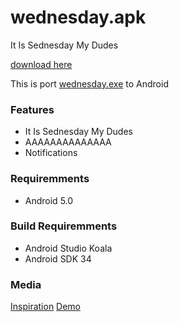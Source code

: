 # wednesday.apk

It Is Sednesday My Dudes

[download here](https://github.com/RadiationX/wednesday.apk/releases)

This is port [wednesday.exe](https://github.com/caseif/wednesday.exe) to Android

### Features
- It Is Sednesday My Dudes
- AAAAAAAAAAAAAA
- Notifications

### Requiremments
- Android 5.0

### Build Requiremments
- Android Studio Koala
- Android SDK 34

### Media
[Inspiration](https://youtu.be/Oct2xKMGOno)
[Demo](https://www.youtube.com/watch?v=kHR88PIKrXs)
